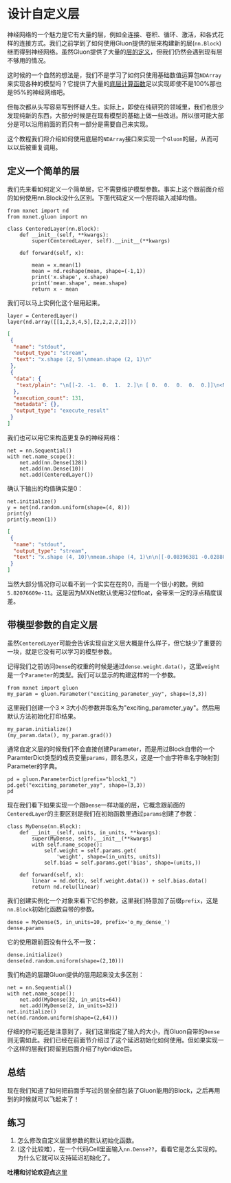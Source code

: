 # 设计自定义层

神经网络的一个魅力是它有大量的层，例如全连接、卷积、循环、激活，和各式花样的连接方式。我们之前学到了如何使用Gluon提供的层来构建新的层(`nn.Block`)继而得到神经网络。虽然Gluon提供了大量的[层的定义](https://mxnet.incubator.apache.org/versions/master/api/python/gluon/gluon.html#neural-network-layers)，但我们仍然会遇到现有层不够用的情况。

这时候的一个自然的想法是，我们不是学习了如何只使用基础数值运算包`NDArray`来实现各种的模型吗？它提供了大量的[底层计算函数](https://mxnet.incubator.apache.org/versions/master/api/python/ndarray/ndarray.html)足以实现即使不是100%那也是95%的神经网络吧。

但每次都从头写容易写到怀疑人生。实际上，即使在纯研究的领域里，我们也很少发现纯新的东西，大部分时候是在现有模型的基础上做一些改进。所以很可能大部分是可以沿用前面的而只有一部分是需要自己来实现。

这个教程我们将介绍如何使用底层的`NDArray`接口来实现一个`Gluon`的层，从而可以以后被重复调用。

## 定义一个简单的层

我们先来看如何定义一个简单层，它不需要维护模型参数。事实上这个跟前面介绍的如何使用nn.Block没什么区别。下面代码定义一个层将输入减掉均值。

```{.python .input  n=130}
from mxnet import nd
from mxnet.gluon import nn

class CenteredLayer(nn.Block):
    def __init__(self, **kwargs):
        super(CenteredLayer, self).__init__(**kwargs)
        
    def forward(self, x):

        mean = x.mean(1)
        mean = nd.reshape(mean, shape=(-1,1))
        print('x.shape', x.shape)
        print('mean.shape', mean.shape)
        return x - mean
```

我们可以马上实例化这个层用起来。

```{.python .input  n=131}
layer = CenteredLayer()
layer(nd.array([[1,2,3,4,5],[2,2,2,2,2]]))
```

```{.json .output n=131}
[
 {
  "name": "stdout",
  "output_type": "stream",
  "text": "x.shape (2, 5)\nmean.shape (2, 1)\n"
 },
 {
  "data": {
   "text/plain": "\n[[-2. -1.  0.  1.  2.]\n [ 0.  0.  0.  0.  0.]]\n<NDArray 2x5 @cpu(0)>"
  },
  "execution_count": 131,
  "metadata": {},
  "output_type": "execute_result"
 }
]
```

我们也可以用它来构造更复杂的神经网络：

```{.python .input  n=134}
net = nn.Sequential()
with net.name_scope():
    net.add(nn.Dense(128))
    net.add(nn.Dense(10))
    net.add(CenteredLayer())
```

确认下输出的均值确实是0：

```{.python .input  n=135}
net.initialize()
y = net(nd.random.uniform(shape=(4, 8)))
print(y)
print(y.mean(1))
```

```{.json .output n=135}
[
 {
  "name": "stdout",
  "output_type": "stream",
  "text": "x.shape (4, 10)\nmean.shape (4, 1)\n\n[[-0.08396381 -0.02880126  0.0541558   0.00926547  0.03480531 -0.01350444\n  -0.06733967  0.08196212  0.00638181  0.00703867]\n [-0.04678153  0.0004136   0.02304956  0.00645918  0.00248067  0.00202846\n  -0.05513914  0.06010519 -0.02746085  0.03484484]\n [-0.07306895 -0.01641289  0.052403    0.00557444  0.01940816  0.00325631\n  -0.04989622  0.04705198  0.00757001  0.00411418]\n [-0.05802628 -0.0126581   0.03528056  0.00519801  0.01068282  0.00068626\n  -0.0592496   0.05717124  0.01727399  0.0036411 ]]\n<NDArray 4x10 @cpu(0)>\n\n[  3.72529035e-10  -3.72529035e-10  -1.86264518e-10  -1.39698392e-10]\n<NDArray 4 @cpu(0)>\n"
 }
]
```

当然大部分情况你可以看不到一个实实在在的0，而是一个很小的数。例如`5.82076609e-11`。这是因为MXNet默认使用32位float，会带来一定的浮点精度误差。

## 带模型参数的自定义层

虽然`CenteredLayer`可能会告诉实现自定义层大概是什么样子，但它缺少了重要的一块，就是它没有可以学习的模型参数。

记得我们之前访问`Dense`的权重的时候是通过`dense.weight.data()`，这里`weight`是一个`Parameter`的类型。我们可以显示的构建这样的一个参数。

```{.python .input  n=5}
from mxnet import gluon
my_param = gluon.Parameter("exciting_parameter_yay", shape=(3,3))
```

这里我们创建一个$3\times3$大小的参数并取名为"exciting_parameter_yay"。然后用默认方法初始化打印结果。

```{.python .input  n=6}
my_param.initialize()
(my_param.data(), my_param.grad())
```

通常自定义层的时候我们不会直接创建Parameter，而是用过Block自带的一个ParamterDict类型的成员变量`params`，顾名思义，这是一个由字符串名字映射到Parameter的字典。

```{.python .input  n=7}
pd = gluon.ParameterDict(prefix="block1_")
pd.get("exciting_parameter_yay", shape=(3,3))
pd
```

现在我们看下如果实现一个跟`Dense`一样功能的层，它概念跟前面的`CenteredLayer`的主要区别是我们在初始函数里通过`params`创建了参数：

```{.python .input  n=19}
class MyDense(nn.Block):
    def __init__(self, units, in_units, **kwargs):
        super(MyDense, self).__init__(**kwargs)
        with self.name_scope():
            self.weight = self.params.get(
                'weight', shape=(in_units, units))
            self.bias = self.params.get('bias', shape=(units,))        

    def forward(self, x):
        linear = nd.dot(x, self.weight.data()) + self.bias.data()
        return nd.relu(linear)
```

我们创建实例化一个对象来看下它的参数，这里我们特意加了前缀`prefix`，这是`nn.Block`初始化函数自带的参数。

```{.python .input}
dense = MyDense(5, in_units=10, prefix='o_my_dense_')
dense.params
```

它的使用跟前面没有什么不一致：

```{.python .input  n=20}
dense.initialize()
dense(nd.random.uniform(shape=(2,10)))
```

我们构造的层跟Gluon提供的层用起来没太多区别：

```{.python .input  n=19}
net = nn.Sequential()
with net.name_scope():
    net.add(MyDense(32, in_units=64))
    net.add(MyDense(2, in_units=32))
net.initialize()
net(nd.random.uniform(shape=(2,64)))
```

仔细的你可能还是注意到了，我们这里指定了输入的大小，而Gluon自带的`Dense`则无需如此。我们已经在前面节介绍过了这个延迟初始化如何使用。但如果实现一个这样的层我们将留到后面介绍了hybridize后。

## 总结

现在我们知道了如何把前面手写过的层全部包装了Gluon能用的Block，之后再用到的时候就可以飞起来了！

## 练习

1. 怎么修改自定义层里参数的默认初始化函数。
1. (这个比较难），在一个代码Cell里面输入`nn.Dense??`，看看它是怎么实现的。为什么它就可以支持延迟初始化了。

**吐槽和讨论欢迎点**[这里](https://discuss.gluon.ai/t/topic/1256)
